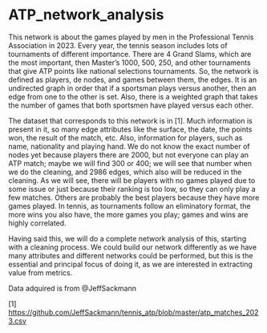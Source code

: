 # ATP_network_analysis

This network is about the games played by men in the Professional Tennis Association in 2023. Every year, the tennis season includes lots of tournaments of different importance. There are 4 Grand Slams, which are the most important, then Master’s 1000, 500, 250, and other tournaments that give ATP points like national selections tournaments. So, the network is defined as players, de nodes, and games between them, the edges. It is an undirected graph in order that if a sportsman plays versus another, then an edge from one to the other is set. Also, there is a weighted graph that takes the number of games that both sportsmen have played versus each other.

The dataset that corresponds to this network is in [1]. Much information is present in it, so many edge attributes like the surface, the date, the points won, the result of the match, etc. Also, information for players, such as name, nationality and playing hand. We do not know the exact number of nodes yet because players there are 2000, but not everyone can play an ATP match; maybe we will find 300 or 400; we will see that number when we do the cleaning, and 2986 edges, which also will be reduced in the cleaning. As we will see, there will be players with no games played due to some issue or just because their ranking is too low, so they can only play a few matches. Others are probably the best players because they have more games played. In tennis, as tournaments follow an eliminatory format, the more wins you also have, the more games you play; games and wins are highly correlated.

Having said this, we will do a complete network analysis of this, starting with a cleaning process. We could build our network differently as we have many attributes and different networks could be performed, but this is the essential and principal focus of doing it, as we are interested in extracting value from metrics.

Data adquired is from @JeffSackmann

[1] https://github.com/JeffSackmann/tennis_atp/blob/master/atp_matches_2023.csv

